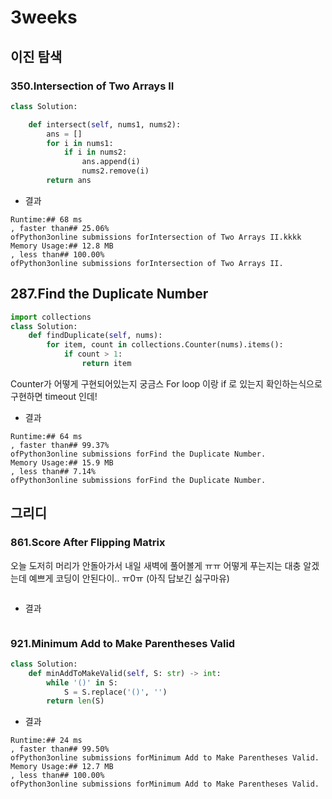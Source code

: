 # 3weeks
## 이진 탐색
### 350.Intersection of Two Arrays II
```python
class Solution:

    def intersect(self, nums1, nums2):
        ans = []
        for i in nums1:
            if i in nums2:
                ans.append(i)
                nums2.remove(i)
        return ans
```

- 결과
```
Runtime:## 68 ms
, faster than## 25.06%
ofPython3online submissions forIntersection of Two Arrays II.kkkk
Memory Usage:## 12.8 MB
, less than## 100.00%
ofPython3online submissions forIntersection of Two Arrays II.
```

## 287.Find the Duplicate Number
```python
import collections
class Solution:
    def findDuplicate(self, nums):
        for item, count in collections.Counter(nums).items():
            if count > 1:
                return item
```

Counter가 어떻게 구현되어있는지 궁금스
For loop 이랑 if 로 있는지 확인하는식으로 구현하면 timeout 인데!
- 결과 
```
Runtime:## 64 ms
, faster than## 99.37%
ofPython3online submissions forFind the Duplicate Number.
Memory Usage:## 15.9 MB
, less than## 7.14%
ofPython3online submissions forFind the Duplicate Number.
```


## 그리디
### 861.Score After Flipping Matrix
오늘 도저히 머리가 안돌아가서 내일 새벽에 풀어볼게 ㅠㅠ
어떻게 푸는지는 대충 알겠는데 예쁘게 코딩이 안된다이.. ㅠ0ㅠ (아직 답보긴 싫구마유)
```python
```
- 결과
```
```

### 921.Minimum Add to Make Parentheses Valid
```python
class Solution:
    def minAddToMakeValid(self, S: str) -> int:
        while '()' in S:
            S = S.replace('()', '')
        return len(S)
```

- 결과
```
Runtime:## 24 ms
, faster than## 99.50%
ofPython3online submissions forMinimum Add to Make Parentheses Valid.
Memory Usage:## 12.7 MB
, less than## 100.00%
ofPython3online submissions forMinimum Add to Make Parentheses Valid.
```
